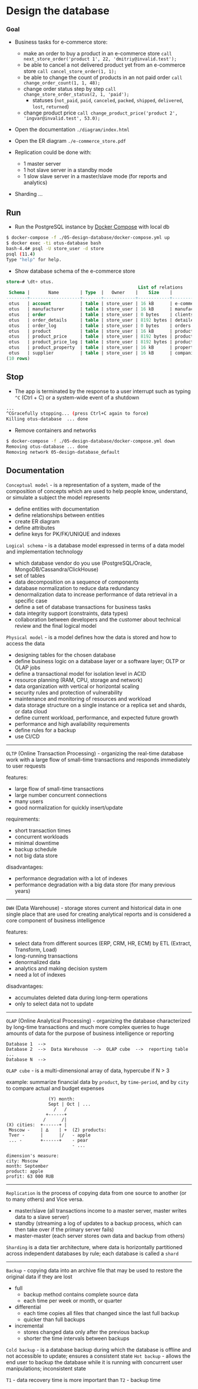 Design the database
=======

### Goal

 - Business tasks for e-commerce store:
   - make an order to buy a product in an e-commerce store `call next_store_order('product 1', 22, 'dmitriy@invalid.test');`
   - be able to cancel a not delivered product yet from an e-commerce store `call cancel_store_order(1, 1);`
   - be able to change the count of products in an not paid order `call change_order_count(1, 1, 48);`
   - change order status step by step `call change_store_order_status(2, 1, 'paid');`
     - statuses (`not_paid`, `paid`, `canceled`, `packed`, `shipped`, `delivered`, `lost`, `returned`)
   - change product price `call change_product_price('product 2', 'ingvar@invalid.test', 53.0);`

  - Open the documentation `./diagram/index.html`
  - Open the ER diagram `./e-commerce_store.pdf`
  - Replication could be done with:
    - 1 master server
    - 1 hot slave server in a standby mode
    - 1 slow slave server in a master/slave mode (for reports and analytics)
 - Sharding ...


## Run

 - Run the PostgreSQL instance by [Docker Compose](https://docs.docker.com/compose/) with local db
```bash
$ docker-compose -f ./05-design-database/docker-compose.yml up
$ docker exec -ti otus-database bash
bash-4.4# psql -U store_user -d store
psql (11.4)
Type "help" for help.
```
 - Show database schema of the e-commerce store
```sql
store=# \dt+ otus.
                                                  List of relations
 Schema |       Name        | Type  |   Owner    |    Size    |                     Description
--------+-------------------+-------+------------+------------+------------------------------------------------------
 otus   | account           | table | store_user | 16 kB      | e-commerce store accounts
 otus   | manufacturer      | table | store_user | 16 kB      | manufacturers of products
 otus   | order             | table | store_user | 0 bytes    | clients orders
 otus   | order_details     | table | store_user | 8192 bytes | detailed information by each order
 otus   | order_log         | table | store_user | 0 bytes    | orders changelog
 otus   | product           | table | store_user | 16 kB      | products of the e-commerce store
 otus   | product_price     | table | store_user | 8192 bytes | product prices depend on manufacturers and suppliers
 otus   | product_price_log | table | store_user | 8192 bytes | product price changelog
 otus   | product_property  | table | store_user | 16 kB      | properties for each product
 otus   | supplier          | table | store_user | 16 kB      | companies responsible for the logistics
(10 rows)
```

## Stop

 * The app is terminated by the response to a user interrupt such as typing `^C` (Ctrl + C) or a system-wide event of a shutdown
```bash
...
^CGracefully stopping... (press Ctrl+C again to force)
Killing otus-database  ... done
```

 * Remove containers and networks
```bash
$ docker-compose -f ./05-design-database/docker-compose.yml down
Removing otus-database ... done
Removing network 05-design-database_default
```


## Documentation

`Conceptual model` - is a representation of a system, made of the composition of concepts which are used to help people know, understand, or simulate a subject the model represents
 - define entities with documentation
 - define relationships between entities
 - create ER diagram
 - define attributes
 - define keys for PK/FK/UNIQUE and indexes

`Logical schema` - is a database model expressed in terms of a data model and implementation technology
 - which database vendor do you use (PostgreSQL/Oracle, MongoDB/Cassandra/ClickHouse)
 - set of tables
 - data decomposition on a sequence of components
 - database normalization to reduce data redundancy
 - denormalization data to increase performance of data retrieval in a specific case
 - define a set of database transactions for business tasks
 - data integrity support (constraints, data types)
 - collaboration between developers and the customer about technical review and the final logical model

`Physical model` - is a model defines how the data is stored and how to access the data
 - designing tables for the chosen database
 - define business logic on a database layer or a software layer; OLTP or OLAP jobs
 - define a transactional model for isolation level in ACID
 - resource planning (RAM, CPU, storage and network)
 - data organization with vertical or horizontal scaling
 - security rules and protection of vulnerability
 - maintenance and monitoring of resources and workload
 - data storage structure on a single instance or a replica set and shards, or data cloud
 - define current workload, performance, and expected future growth
 - performance and high availability requirements
 - define rules for a backup
 - use CI/CD


---
`OLTP` (Online Transaction Processing) - organizing the real-time database work with a large flow of small-time transactions and responds immediately to user requests

features:
 - large flow of small-time transactions
 - large number concurrent connections
 - many users
 - good normalization for quickly insert/update

requirements:
 - short transaction times
 - concurrent workloads
 - minimal downtime
 - backup schedule
 - not big data store

disadvantages:
 - performance degradation with a lot of indexes
 - performance degradation with a big data store (for many previous years)


---
`DWH` (Data Warehouse) - storage stores current and historical data in one single place that are used for creating analytical reports and is considered a core component of business intelligence

features:
 - select data from different sources (ERP, CRM, HR, ECM) by ETL (Extract, Transform, Load)
 - long-running transactions
 - denormalized data
 - analytics and making decision system
 - need a lot of indexes

disadvantages:
 - accumulates deleted data during long-term operations
 - only to select data not to update


---
`OLAP` (Online Analytical Processing) - organizing the database characterized by long-time transactions and much more complex queries to huge amounts of data for the purpose of business intelligence or reporting

```
Database 1  -->
Database 2  -->  Data Warehouse  -->  OLAP cube  -->  reporting table
...
Database N  -->
```

`OLAP cube` - is a multi-dimensional array of data, hypercube if N > 3

example:  summarize financial data by `product`, by `time-period`, and by `city` to compare actual and budget expenses
```
                (Y) month:
                Sept | Oct | ...
                  /   /
               +------+         
              /      /|         
(X) cities:  +------+ |
 Moscow -    | ∆    | +  (Z) products:
 Tver -      |      |/   - apple
 ... -       +------+    - pear
                         - ...

dimension's measure:
city: Moscow
month: September
product: apple
profit: 63 000 RUB
```

---
`Replication` is the process of copying data from one source to another (or to many others) and Vice versa.
 - master/slave (all transactions income to a master server, master writes data to a slave server)
 - standby (streaming a log of updates to a backup process, which can then take over if the primary server fails)
 - master-master (each server stores own data and backup from others)

`Sharding` is a data tier architecture, where data is horizontally partitioned across independent databases by rule; each database is called a `shard`


---
`Backup` - copying data into an archive file that may be used to restore the original data if they are lost
 - full
   - backup method contains complete source data
   - each time per week or month, or quarter
 - differential
   - each time copies all files that changed since the last full backup
   - quicker than full backups
 - incremental
   - stores changed data only after the previous backup
   - shorter the time intervals between backups

`Cold backup` - is a database backup during which the database is offline and not accessible to update; ensures a consistent state
`Hot backup` - allows the end user to backup the database while it is running with concurrent user manipulations; inconsistent state

`T1` - data recovery time is more important than `T2` - backup time
